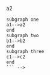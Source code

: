 <!-- ```mermaid
graph BT;
    id1["銀行でお金をおろす"]
    id2["ゆで卵を作る
    作業時間10分"]
    id1==10分待ちなさい==>2
    ```

    ```mermaid
    flowchart TB
    c1-->a2
    subgraph one
    a1-->a2
    end
    subgraph two
    b1-->b2
    end
    subgraph three
    c1-->c2
    end
    ``` -->
